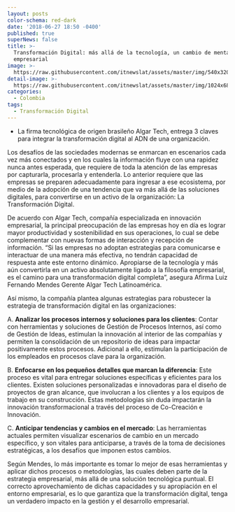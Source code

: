 ```yaml
---
layout: posts
color-schema: red-dark
date: '2018-06-27 18:50 -0400'
published: true
superNews: false
title: >-
  Transformación Digital: más allá de la tecnología, un cambio de mentalidad
  empresarial
image: >-
  https://raw.githubusercontent.com/itnewslat/assets/master/img/540x320/Algar-p.jpg
detail-image: >-
  https://raw.githubusercontent.com/itnewslat/assets/master/img/1024x680/Algar-g.jpg
categories:
  - Colombia
tags:
  - Transformación Digital
---
```

-	La firma tecnológica de origen brasileño Algar Tech, entrega 3 claves para integrar la transformación digital al ADN de una organización. 

Los desafíos de las sociedades modernas se enmarcan en escenarios cada vez más conectados y en los cuales la información fluye con una rapidez nunca antes esperada, que requiere de toda la atención de las empresas por capturarla, procesarla y entenderla. Lo anterior requiere que las empresas se preparen adecuadamente para ingresar a ese ecosistema, por medio de la adopción de una tendencia que va más allá de las soluciones digitales, para convertirse en un activo de la organización: La Transformación Digital. 

De acuerdo con Algar Tech, compañía especializada en innovación empresarial, la principal preocupación de las empresas hoy en día es lograr mayor productividad y sostenibilidad en sus operaciones, lo cual se debe complementar con nuevas formas de interacción y recepción de información. “Si las empresas no adoptan estrategias para comunicarse e interactuar de una manera más efectiva, no tendrán capacidad de respuesta ante este entorno dinámico. Apropiarse de la tecnología y más aún convertirla en un activo absolutamente ligado a la filosofía empresarial, es el camino para una transformación digital completa”, asegura Afirma Luiz Fernando Mendes Gerente Algar Tech Latinoamérica.

Así mismo, la compañía plantea algunas estrategias para robustecer la estrategia de transformación digital en las organizaciones: 

A. **Analizar los procesos internos y soluciones para los clientes**: Contar con herramientas y soluciones de Gestión de Procesos Internos, así como de Gestión de Ideas, estimulan la innovación al interior de las compañías y permiten la consolidación de un repositorio de ideas para impactar positivamente estos procesos. Adicional a ello, estimulan la participación de los empleados en procesos clave para la organización. 

B. **Enfocarse en los pequeños detalles que marcan la diferencia**: Este proceso es vital para entregar soluciones específicas y eficientes para los clientes. Existen soluciones personalizadas e innovadoras para el diseño de proyectos de gran alcance, que involucran a los clientes y a los equipos de trabajo en su construcción. Estas metodologías sin duda impactarán la innovación transformacional a través del proceso de Co-Creación e Innovación.
 
C. **Anticipar tendencias y cambios en el mercado**: Las herramientas actuales permiten visualizar escenarios de cambio en un mercado específico, y son vitales para anticiparse, a través de la toma de decisiones estratégicas, a los desafíos que imponen estos cambios.

Según Mendes, lo más importante es tomar lo mejor de esas herramientas y aplicar dichos procesos o metodologías, las cuales deben parte de la estrategia empresarial, más allá de una solución tecnológica puntual. El correcto aprovechamiento de dichas capacidades y su apropiación en el entorno empresarial, es lo que garantiza que la transformación digital, tenga un verdadero impacto en la gestión y el desarrollo empresarial. 